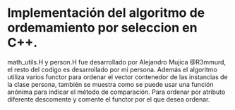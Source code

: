 # Implementación del algoritmo de ordemamiento por seleccion en C++.

math_utils.H y person.H fue desarrollado por Alejandro Mujica @R3mmurd, el resto del codigo es desarrollado por mi persona. Además el algoritmo utiliza varios functor para ordenar el vector contenedor de las instancias de la clase persona, también se muestra como se puede usar una función anónima para indicar el método de comparación. Para ordenar por atributo diferente descomente y comente el functor por el que desea ordenar.
